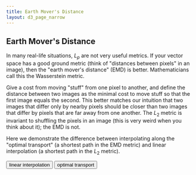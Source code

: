 ```yaml
---
title: Earth Mover's Distance
layout: d3_page_narrow
---
```


## Earth Mover's Distance

In many real-life situations, $L_p$ are not very useful metrics. If
your vector space has a good ground metric (think of "distances
between pixels" in an image), then the "earth mover's distance" (EMD)
is better. Mathematicians call this the Wasserstein metric.

Give a cost from moving "stuff" from one pixel to another, and define
the distance between two images as the minimal cost to move stuff so
that the first image equals the second. This better matches our
intuition that two images that differ only by nearby pixels should be
closer than two images that differ by pixels that are far away from
one another. The $L_2$ metric is invariant to shuffling the pixels in
an image (this is very weird when you think about it); the EMD is not.

Here we demonstrate the difference between interpolating along the
"optimal transport" (a shortest path in the EMD metric) and
linear interpolation (a shortest path in the $L_2$ metric).

<div id="emd-mnist-canvas"></div>

<button id="lerp">linear interpolation</button> <button id="emd">optimal transport</button>

